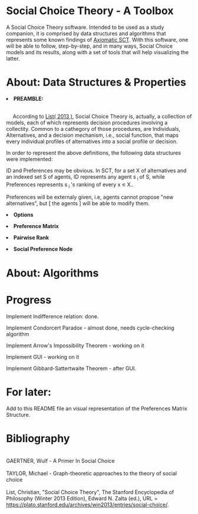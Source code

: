 # Social Choice Theory - A Toolbox

A Social Choice Theory software. Intended to be used as a study companion, it is comprised by data structures and algorithms that represents some known findings of <a href="https://plato.stanford.edu/entries/social-choice/#Aca">Axiomatic SCT</a>. With this software, one will be able to follow, step-by-step, and in many ways, Social Choice models and its results, along with a set of tools that will help visualizing the latter.

# About: Data Structures & Properties

<p><li><strong>PREAMBLE: </strong></li>
  
<br>&emsp; According to <a href="https://plato.stanford.edu/entries/social-choice/#Aca">List( 2013 )</a>, Social Choice Theory is, actually, a collection of models, each of which represents decision procedures involving a collectity. Common to a cathegory of those procedures, are Individuals, Alternatives, and a decision mechanism, i.e., social function, that maps every individual profiles of alternatives into a social profile or decision.<br>

In order to represent the above definitions, the following data structures were implemented:

ID and Preferences may be obvious. In SCT, for a set X of alternatives and an indexed set S of agents, ID represents any agent s<sub> i </sub> of S, while Preferences represents s<sub> i </sub>'s ranking of every x <span>&#8714;</span> X..

Preferences will be externaly given, i.e, agents cannot propose "new alternatives", but [ the agents ] will be able to modify them.

<p><li><strong>Options</strong></li>

<p><li><strong>Preference Matrix</strong></li>

<p><li><strong>Pairwise Rank</strong></li>

<p><li><strong>Social Preference Node</strong></li>

# About: Algorithms

# Progress

Implement Indifference relation: done.

Implement Condorcert Paradox - almost done, needs cycle-checking algorithm 

Implement Arrow's Impossibility Theorem - working on it

Implement GUI - working on it

Implement Gibbard-Sattertwaite Theorem - after GUI.

# For later:

Add to this README file an visual representation of the Preferences Matrix Structure.

# Bibliography

<br>GAERTNER, Wulf - A Primer In Social Choice<br>
<br>TAYLOR, Michael - Graph-theoretic approaches to the theory of social choice<br>
<br>List, Christian, "Social Choice Theory", The Stanford Encyclopedia of Philosophy (Winter 2013 Edition), Edward N. Zalta (ed.), URL = <https://plato.stanford.edu/archives/win2013/entries/social-choice/>.<br>
